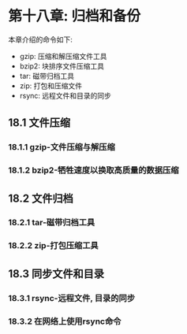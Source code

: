 # 第十八章: 归档和备份 #

本章介绍的命令如下:

- gzip: 压缩和解压缩文件工具
- bzip2: 块排序文件压缩工具
- tar: 磁带归档工具
- zip: 打包和压缩文件
- rsync: 远程文件和目录的同步

## 18.1 文件压缩 ##

### 18.1.1 gzip-文件压缩与解压缩 ###

### 18.1.2 bzip2-牺牲速度以换取高质量的数据压缩 ###

## 18.2 文件归档 ##

### 18.2.1 tar-磁带归档工具 ###

### 18.2.2 zip-打包压缩工具 ###

## 18.3 同步文件和目录 ##

### 18.3.1 rsync-远程文件, 目录的同步 ###

### 18.3.2 在网络上使用rsync命令 ###
